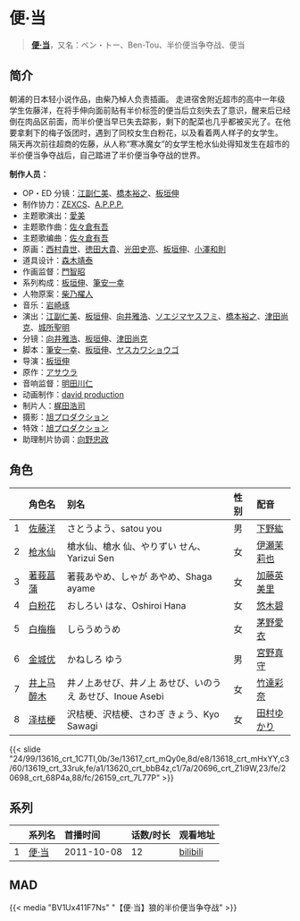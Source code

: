 # 便·当


> <u>**[便·当](https://bgm.tv/subject/19540)**</u>，又名：ベン・トー、Ben-Tou、半价便当争夺战、便当

## 简介

朝浦的日本轻小说作品，由柴乃棹人负责插画。
走进宿舍附近超市的高中一年级学生佐藤洋，在将手伸向面前贴有半价标签的便当后立刻失去了意识，醒来后已经倒在肉品区前面，而半价便当早已失去踪影，剩下的配菜也几乎都被买光了。在他要拿剩下的梅子饭团时，遇到了同校女生白粉花，以及看着两人样子的女学生。
隔天再次前往超商的佐藤，从人称“寒冰魔女”的女学生枪水仙处得知发生在超市的半价便当争夺战后，自己踏进了半价便当争夺战的世界。

**制作人员：**
- OP・ED 分镜：[江副仁美](https://bgm.tv/person/23358)、[橋本裕之](https://bgm.tv/person/13018)、[板垣伸](https://bgm.tv/person/1663)
- 制作协力：[ZEXCS](https://bgm.tv/person/6073)、[A.P.P.P.](https://bgm.tv/person/718)
- 主题歌演出：[愛美](https://bgm.tv/person/9188)
- 主题歌作曲：[佐々倉有吾](https://bgm.tv/person/9065)
- 主题歌编曲：[佐々倉有吾](https://bgm.tv/person/9065)
- 原画：[西村貴世](https://bgm.tv/person/3218)、[徳田大貴](https://bgm.tv/person/13142)、[光田史亮](https://bgm.tv/person/12286)、[板垣伸](https://bgm.tv/person/1663)、[小澤和則](https://bgm.tv/person/21362)
- 道具设计：[森木靖泰](https://bgm.tv/person/2966)
- 作画监督：[門智昭](https://bgm.tv/person/3034)
- 系列构成：[板垣伸](https://bgm.tv/person/1663)、[筆安一幸](https://bgm.tv/person/3358)
- 人物原案：[柴乃櫂人](https://bgm.tv/person/9042)
- 音乐：[岩崎琢](https://bgm.tv/person/272)
- 演出：[江副仁美](https://bgm.tv/person/23358)、[板垣伸](https://bgm.tv/person/1663)、[向井雅浩](https://bgm.tv/person/11076)、[ソエジマヤスフミ](https://bgm.tv/person/2821)、[橋本裕之](https://bgm.tv/person/13018)、[津田尚克](https://bgm.tv/person/9095)、[城所聖明](https://bgm.tv/person/15283)
- 分镜：[向井雅浩](https://bgm.tv/person/11076)、[板垣伸](https://bgm.tv/person/1663)、[津田尚克](https://bgm.tv/person/9095)
- 脚本：[筆安一幸](https://bgm.tv/person/3358)、[板垣伸](https://bgm.tv/person/1663)、[ヤスカワショウゴ](https://bgm.tv/person/10229)
- 导演：[板垣伸](https://bgm.tv/person/1663)
- 原作：[アサウラ](https://bgm.tv/person/7145)
- 音响监督：[明田川仁](https://bgm.tv/person/477)
- 动画制作：[david production](https://bgm.tv/person/6331)
- 制片人：[梶田浩司](https://bgm.tv/person/57045)
- 摄影：[旭プロダクション](https://bgm.tv/person/6065)
- 特效：[旭プロダクション](https://bgm.tv/person/6065)
- 助理制片协调：[向野忠政](https://bgm.tv/person/65027)

## 角色

|     |   角色名   |   别名  | 性别 |  配音  |
|:--- |:------  |:----      |:---  |:--   |
| 1 | [佐藤洋](https://bgm.tv/character/13616) | さとうよう、satou you | 男 | [下野紘](https://bgm.tv/person/4262) |
| 2 | [枪水仙](https://bgm.tv/character/13617) | 槍水仙、槍水 仙、やりずい せん、Yarizui Sen | 女 | [伊瀬茉莉也](https://bgm.tv/person/4769) |
| 3 | [著莪菖蒲](https://bgm.tv/character/13618) | 著莪あやめ、しゃが あやめ、Shaga ayame | 女 | [加藤英美里](https://bgm.tv/person/4850) |
| 4 | [白粉花](https://bgm.tv/character/13619) | おしろい はな、Oshiroi Hana | 女 | [悠木碧](https://bgm.tv/person/5076) |
| 5 | [白梅梅](https://bgm.tv/character/13620) | しらうめうめ | 女 | [茅野愛衣](https://bgm.tv/person/5847) |
| 6 | [金城优](https://bgm.tv/character/20696) | かねしろ ゆう | 男 | [宮野真守](https://bgm.tv/person/4697) |
| 7 | [井上马醉木](https://bgm.tv/character/20698) | 井ノ上あせび、井ノ上 あせび、いのうえ あせび、Inoue Asebi | 女 | [竹達彩奈](https://bgm.tv/person/5228) |
| 8 | [泽桔梗](https://bgm.tv/character/26159) | 沢桔梗、沢桔梗、さわぎ きょう、Kyo Sawagi | 女 | [田村ゆかり](https://bgm.tv/person/3965) |

{{< slide "24/99/13616_crt_1C7TI,0b/3e/13617_crt_mQy0e,8d/e8/13618_crt_mHxYY,c3/60/13619_crt_33ruk,fe/a1/13620_crt_bbB4z,c1/7a/20696_crt_Z1i9W,23/fe/20698_crt_68P4a,88/fc/26159_crt_7L77P" >}}

## 系列

|     |   系列名   |   首播时间  | 话数/时长  | 观看地址 |
|:---  |:------    |:----      |:---       |:---  |
| 1 |[便·当](https://bgm.tv/subject/19540)| 2011-10-08 | 12 | [bilibili](https://www.bilibili.com/bangumi/play/ep15525)  |


## MAD

{{< media  "BV1Ux411F7Ns"
"【便·当】狼的半价便当争夺战"  >}}

